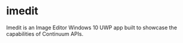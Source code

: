 # imedit
Imedit is an Image Editor Windows 10 UWP app built to showcase the capabilities of Continuum APIs.
